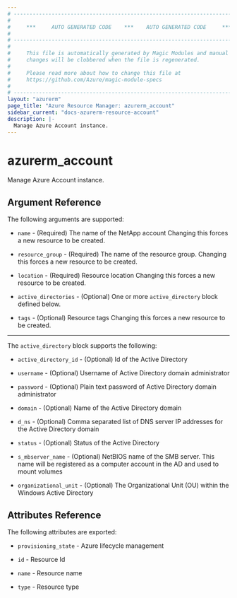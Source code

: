 ```yaml
---
# ----------------------------------------------------------------------------
#
#     ***     AUTO GENERATED CODE    ***    AUTO GENERATED CODE     ***
#
# ----------------------------------------------------------------------------
#
#     This file is automatically generated by Magic Modules and manual
#     changes will be clobbered when the file is regenerated.
#
#     Please read more about how to change this file at
#     https://github.com/Azure/magic-module-specs
#
# ----------------------------------------------------------------------------
layout: "azurerm"
page_title: "Azure Resource Manager: azurerm_account"
sidebar_current: "docs-azurerm-resource-account"
description: |-
  Manage Azure Account instance.
---
```


# azurerm_account

Manage Azure Account instance.


## Argument Reference

The following arguments are supported:

* `name` - (Required) The name of the NetApp account Changing this forces a new resource to be created.

* `resource_group` - (Required) The name of the resource group. Changing this forces a new resource to be created.

* `location` - (Required) Resource location Changing this forces a new resource to be created.

* `active_directories` - (Optional) One or more `active_directory` block defined below.

* `tags` - (Optional) Resource tags Changing this forces a new resource to be created.

---

The `active_directory` block supports the following:

* `active_directory_id` - (Optional) Id of the Active Directory

* `username` - (Optional) Username of Active Directory domain administrator

* `password` - (Optional) Plain text password of Active Directory domain administrator

* `domain` - (Optional) Name of the Active Directory domain

* `d_ns` - (Optional) Comma separated list of DNS server IP addresses for the Active Directory domain

* `status` - (Optional) Status of the Active Directory

* `s_mbserver_name` - (Optional) NetBIOS name of the SMB server. This name will be registered as a computer account in the AD and used to mount volumes

* `organizational_unit` - (Optional) The Organizational Unit (OU) within the Windows Active Directory

## Attributes Reference

The following attributes are exported:

* `provisioning_state` - Azure lifecycle management

* `id` - Resource Id

* `name` - Resource name

* `type` - Resource type
